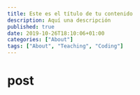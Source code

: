 ```yaml
---
title: Este es el título de tu contenido
description: Aquí una descripción
published: true
date: 2019-10-26T18:10:06+01:00
categories: ["About"]
tags: ["About", "Teaching", "Coding"]
---
```


# post
